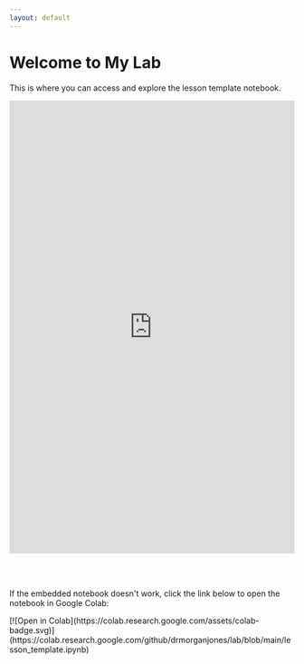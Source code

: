 ```yaml
---
layout: default
---
```


<h1>Welcome to My Lab</h1>

<p>This is where you can access and explore the lesson template notebook.</p>

<!-- Attempt 1: Embedding the Colab notebook with iframe -->
<iframe src="https://colab.research.google.com/github/drmorganjones/lab/blob/main/lesson_template.ipynb" width="100%" height="800px" frameborder="0"></iframe>

<br><br>

<!-- Attempt 2: Colab Badge linking to the notebook -->
<p>If the embedded notebook doesn't work, click the link below to open the notebook in Google Colab:</p>
[![Open in Colab](https://colab.research.google.com/assets/colab-badge.svg)](https://colab.research.google.com/github/drmorganjones/lab/blob/main/lesson_template.ipynb)
